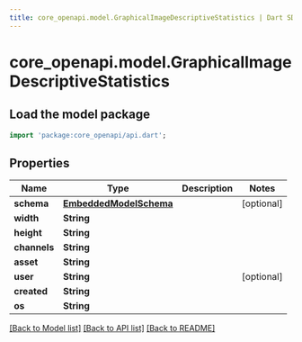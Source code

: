 ```yaml
---
title: core_openapi.model.GraphicalImageDescriptiveStatistics | Dart SDK
---
```


# core_openapi.model.GraphicalImageDescriptiveStatistics

## Load the model package
```dart
import 'package:core_openapi/api.dart';
```

## Properties
Name | Type | Description | Notes
------------ | ------------- | ------------- | -------------
**schema** | [**EmbeddedModelSchema**](EmbeddedModelSchema.md) |  | [optional] 
**width** | **String** |  | 
**height** | **String** |  | 
**channels** | **String** |  | 
**asset** | **String** |  | 
**user** | **String** |  | [optional] 
**created** | **String** |  | 
**os** | **String** |  | 

[[Back to Model list]](../README.md#documentation-for-models) [[Back to API list]](../README.md#documentation-for-api-endpoints) [[Back to README]](../README.md)


